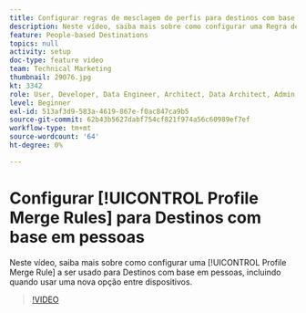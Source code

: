 ```yaml
---
title: Configurar regras de mesclagem de perfis para destinos com base em pessoas
description: Neste vídeo, saiba mais sobre como configurar uma Regra de mesclagem de perfis a ser usada para Destinos com base em pessoas, incluindo quando usar uma nova opção entre dispositivos.
feature: People-based Destinations
topics: null
activity: setup
doc-type: feature video
team: Technical Marketing
thumbnail: 29076.jpg
kt: 3342
role: User, Developer, Data Engineer, Architect, Data Architect, Admin, Leader
level: Beginner
exl-id: 513af3d9-583a-4619-867e-f0ac847ca9b5
source-git-commit: 62b43b5627dabf754cf821f974a56c60989ef7ef
workflow-type: tm+mt
source-wordcount: '64'
ht-degree: 0%

---
```


# Configurar [!UICONTROL Profile Merge Rules] para Destinos com base em pessoas

Neste vídeo, saiba mais sobre como configurar uma [!UICONTROL Profile Merge Rule] a ser usado para Destinos com base em pessoas, incluindo quando usar uma nova opção entre dispositivos.

>[!VIDEO](https://video.tv.adobe.com/v/29076/?quality=12)
